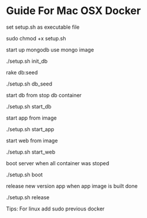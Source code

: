 Guide For Mac OSX Docker
===

set setup.sh as executable file

  sudo chmod +x setup.sh

start up mongodb use mongo image

  ./setup.sh init_db

rake db:seed

  ./setup.sh db_seed

start db from stop db container

  ./setup.sh start_db

start app from image

  ./setup.sh start_app

start web from image

  ./setup.sh start_web

boot server when all container was stoped

  ./setup.sh boot

release new version app when app image is built done

  ./setup.sh release

Tips: For linux add sudo previous docker